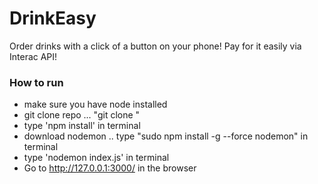 # DrinkEasy
Order drinks with a click of a button on your phone!
Pay for it easily via Interac API!


### How to run

* make sure you have node installed
* git clone repo ... "git clone <url>"
* type 'npm install' in terminal
* download nodemon .. type "sudo npm install -g --force nodemon" in terminal
* type 'nodemon index.js' in terminal
* Go to http://127.0.0.1:3000/ in the browser
